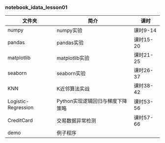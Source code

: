 ### notebook_idata_lesson01

|文件夹|简介|课时|
|---|---|---|
|numpy|numpy实验|课时9-14|
|pandas|pandas实验|课时15-20|
|matplotlib|matplotlib实验|课时21-25|
|seaborn|seaborn实验|课时26-37|
|KNN|K近邻算法实战|课时38-42|
|Logistic-Regression|Python实现逻辑回归与梯度下降策略|课时53-56|
|CreditCard|交易数据异常检测|课时57-66|
|demo|例子程序||